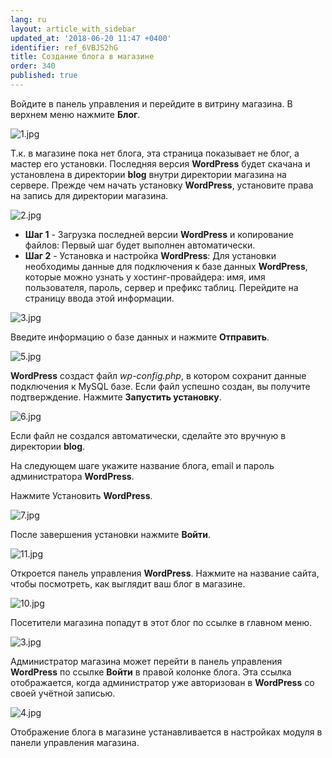 ```yaml
---
lang: ru
layout: article_with_sidebar
updated_at: '2018-06-20 11:47 +0400'
identifier: ref_6VBJS2hG
title: Создание блога в магазине
order: 340
published: true
---
```

Войдите в панель управления и перейдите в витрину магазина. В верхнем меню нажмите **Блог**.

![1.jpg]({{site.baseurl}}/attachments/ref_6VBJS2hG/1.jpg)

Т.к. в магазине пока нет блога, эта страница показывает не блог, а мастер его установки. Последняя версия **WordPress** будет скачана и установлена в директории **blog** внутри директории магазина на сервере. Прежде чем начать установку **WordPress**, установите права на запись для директории магазина.

![2.jpg]({{site.baseurl}}/attachments/ref_6VBJS2hG/2.jpg)

- **Шаг 1** - Загрузка последней версии **WordPress** и копирование файлов: Первый шаг будет выполнен автоматически.
- **Шаг 2** - Установка и настройка  **WordPress**:  Для установки необходимы данные для подключения к базе данных **WordPress**, которые можно узнать у хостинг-провайдера: имя, имя пользователя, пароль, сервер и префикс таблиц. Перейдите на страницу ввода этой информации.

![3.jpg]({{site.baseurl}}/attachments/ref_6VBJS2hG/3.jpg)

Введите информацию о базе данных и нажмите **Отправить**.

![5.jpg]({{site.baseurl}}/attachments/ref_6VBJS2hG/5.jpg)


**WordPress** создаст файл _wp-config.php_, в котором сохранит данные подключения к MySQL базе. Если файл успешно создан, вы получите подтверждение. Нажмите **Запустить установку**. 

![6.jpg]({{site.baseurl}}/attachments/ref_6VBJS2hG/6.jpg)

Если файл не создался автоматически, сделайте это вручную в директории **blog**.

На следующем шаге укажите название блога, email и пароль администратора **WordPress**.

Нажмите Установить **WordPress**.

![7.jpg]({{site.baseurl}}/attachments/ref_6VBJS2hG/7.jpg)

После завершения установки нажмите **Войти**.

![11.jpg]({{site.baseurl}}/attachments/ref_6VBJS2hG/11.jpg)

Откроется панель управления **WordPress**. Нажмите на название сайта, чтобы посмотреть, как выглядит ваш блог в магазине.

![10.jpg]({{site.baseurl}}/attachments/ref_6VBJS2hG/10.jpg)

Посетители магазина попадут в этот блог по ссылке в главном меню.

![3.jpg]({{site.baseurl}}/attachments/ref_6VBJS2hG/3.jpg)

Администратор магазина может перейти в панель управления **WordPress** по ссылке **Войти** в правой колонке блога. Эта ссылка отображается, когда администратор уже авторизован в **WordPress** со своей учётной записью.

![4.jpg]({{site.baseurl}}/attachments/ref_6VBJS2hG/4.jpg)

Отображение блога в магазине устанавливается в настройках модуля в панели управления магазина.
